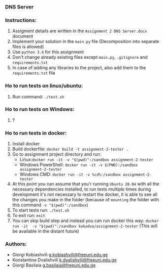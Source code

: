 ### DNS Server

### Instructions:
1. Assigment details are written in the `Assignment 2 DNS Server.docx` document
2. Implement your solution in the `main.py` file (Decomposition into separate files is allowed)
3. Use `python 3.X` for this assignment
4. Don't change already existing files except `main.py`, `.gitignore` and `requirements.txt`
5. In case of adding any libraries to the project, also add them to the `requirements.txt` file

### Ho to run tests on linux/ubuntu:
1. Run command: `./test.sh`

### Ho to run tests on Windows:
1. ?

### Ho to run tests in docker:
1. Install docker 
2. Build dockerfile: `docker build -t assignment-2-tester .`
3. Go to assignment project directory and run: 
    * Linux:`docker run -it -v "$(pwd)":/sandbox assignment-2-tester`
    * Windows PowerShell: `docker run -it -v $(PWD):/sandbox assignment-2-tester`
    * Windows CMD: `docker run -it -v %cd%:/sandbox assignment-2-tester`
4. At this point you can assume that you'r running `Ubuntu 20.04` with all the necessary dependencies installed, to run 
tests multiple times during development it's not necessary to restart the docker, it is able to see all the changes you 
make in the folder (because of `mounting` the folder with this command `-v "$(pwd)":/sandbox`)
5. To start tests run: `./test.sh`
6. To exit run: `exit`
7. You can skip build step and instead you can run docker this way: `docker run -it 
-v "$(pwd)":/sandbox kokadva/assignment-2-tester` (This will be available in the distant future)

### Authors:
* Giorgi Kobiashvili g.kobiashvili@freeuni.edu.ge
* Konstantine Dvalishvili k.dvalishvili@freeuni.edu.ge
* Giorgi Basilaia g.basilaia@freeuni.edu.ge
